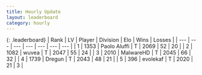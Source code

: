 ```yaml
---
title: Hourly Update
layout: leaderboard
category: hourly
---
```


{: .leaderboard}
| Rank | LV | Player | Division | Elo | Wins | Losses |
| --- | --- | --- | --- | --- | --- | --- |
| <span data-change="0">1</span> | 1353 | <span title="ID: 512212">Paolo Aluffi</span> | T | <span data-change="0">2069</span> | <span data-change="0">52</span> | <span data-change="0">20</span> |
| <span data-change="1">2</span> | 1082 | <span title="ID: 740957">wuvea</span> | T | <span data-change="0">2047</span> | <span data-change="0">55</span> | <span data-change="0">24</span> |
| <span data-change="-1">3</span> | 2010 | <span title="ID: 261794">MalwareHD</span> | T | <span data-change="-18">2045</span> | <span data-change="1">66</span> | <span data-change="2">32</span> |
| <span data-change="0">4</span> | 1739 | <span title="ID: 337810">Dregun</span> | T | <span data-change="0">2043</span> | <span data-change="0">48</span> | <span data-change="0">21</span> |
| <span data-change="0">5</span> | 396 | <span title="ID: 745795">evolekaf</span> | T | <span data-change="0">2020</span> | <span data-change="0">21</span> | <span data-change="0">3</span> |